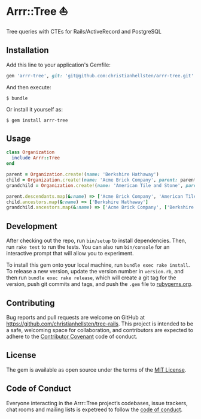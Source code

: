 # Arrr::Tree :boat:

Tree queries with CTEs for Rails/ActiveRecord and PostgreSQL

## Installation

Add this line to your application's Gemfile:

```ruby
gem 'arrr-tree', git: 'git@github.com:christianhellsten/arrr-tree.git'
```

And then execute:

    $ bundle

Or install it yourself as:

    $ gem install arrr-tree

## Usage

```ruby
class Organization
  include Arrr::Tree
end
```

```ruby
parent = Organization.create!(name: 'Berkshire Hathaway')
child = Organization.create!(name: 'Acme Brick Company', parent: parent)
grandchild = Organization.create!(name: 'American Tile and Stone', parent: child)
```

```ruby
parent.descendants.map(&:name) => ['Acme Brick Company', 'American Tile and Stone']
child.ancestors.map(&:name) => ['Berkshire Hathaway']
grandchild.ancestors.map(&:name) => ['Acme Brick Company', ['Berkshire Hathaway']
```

## Development

After checking out the repo, run `bin/setup` to install dependencies. Then, run `rake test` to run the tests. You can also run `bin/console` for an interactive prompt that will allow you to experiment.

To install this gem onto your local machine, run `bundle exec rake install`. To release a new version, update the version number in `version.rb`, and then run `bundle exec rake release`, which will create a git tag for the version, push git commits and tags, and push the `.gem` file to [rubygems.org](https://rubygems.org).

## Contributing

Bug reports and pull requests are welcome on GitHub at https://github.com/christianhellsten/tree-rails. This project is intended to be a safe, welcoming space for collaboration, and contributors are expected to adhere to the [Contributor Covenant](http://contributor-covenant.org) code of conduct.

## License

The gem is available as open source under the terms of the [MIT License](https://opensource.org/licenses/MIT).

## Code of Conduct

Everyone interacting in the Arrr::Tree project’s codebases, issue trackers, chat rooms and mailing lists is expetreed to follow the [code of conduct](https://github.com/christianhellsten/cte-rails/blob/master/CODE_OF_CONDUCT.md).
